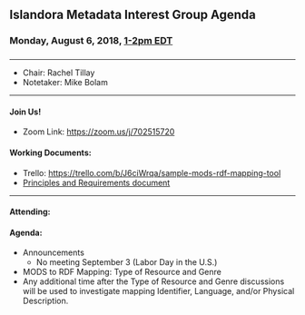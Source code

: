 ## Islandora Metadata Interest Group Agenda
### Monday, August 6, 2018, [1-2pm EDT](http://www.thetimezoneconverter.com/?t=1%20pm&tz=Toronto&)
### 
---
* Chair:  Rachel Tillay
* Notetaker: Mike Bolam
---

#### Join Us!
* Zoom Link: https://zoom.us/j/702515720
  
#### Working Documents:
* Trello: https://trello.com/b/J6ciWrqa/sample-mods-rdf-mapping-tool
* [Principles and Requirements document](https://docs.google.com/document/d/19c58eqejuB3MhY-lS8o8QW0naM_R3GusD23aQ3dwusw/edit?usp=sharing)
---

#### Attending:


#### Agenda:
* Announcements
  * No meeting September 3 (Labor Day in the U.S.)
* MODS to RDF Mapping: Type of Resource and Genre
* Any additional time after the Type of Resource and Genre discussions will be used to investigate mapping Identifier, Language, and/or Physical Description.
